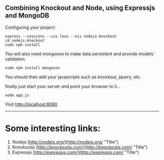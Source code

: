 
Combining Knockout and Node, using Expressjs and MongoDB
--------

Configuring your project:

````
express --sessions --css less --ejs nodejs-knockout
cd nodejs-knockout
sudo npm install
````

You will also need mongoose to make data persistent and provide models' validation:
````
sudo npm install mongoose
````

You should then add your javascripts such as knockout, jquery, etc.

finally just start your server and point your browser to it...
````
node app.js
````
Visit [http://localhost:8080](http://localhost:8080 "Title")



--------
Some interesting links:
===============

1. Nodejs [http://nodejs.org/](http://nodejs.org/ "Title")
1. Knockoutjs [http://knockoutjs.com/](http://knockoutjs.com/ "Title")
1. Expressjs [http://expressjs.com/](http://expressjs.com/ "Title")

